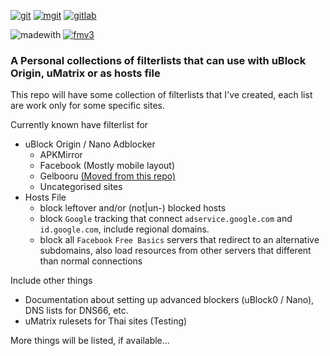 [![git](https://img.shields.io/badge/Update%20via-Git%20for%20Windows-f05032.svg?style=flat-square&logo=git)](https://gitforwindows.org) [![mgit](https://img.shields.io/badge/Update%20via-MGit-3366cc.svg?style=flat-square&logo=git&logoColor=3366cc)](https://manichord.com/projects/mgit.html) [![gitlab](https://img.shields.io/badge/View-Mirror-e24329.svg?logo=gitlab&style=flat-square)](https://gitlab.com/kowith337/PersonalFilterListCollection)

![madewith](https://img.shields.io/badge/Made%20with-Bare%20hands-tan.svg?style=flat-square&logo=baidu&logoColor=tan) [![fmv3](https://img.shields.io/badge/STOP-ManifestV3-red.svg?style=flat-square&logo=google-chrome&logoColor=crimson)](https://gist.github.com/kowith337/4cf190ab77d5b88d35cf4222f8eb37c2)

### A Personal collections of filterlists that can use with uBlock Origin, uMatrix or as hosts file

This repo will have some collection of filterlists that I've created, each list are work only for some specific sites.

Currently known have filterlist for

- uBlock Origin / Nano Adblocker
  - APKMirror
  - Facebook (Mostly mobile layout)
  - Gelbooru [(Moved from this repo)](https://github.com/kowith337/gelbolube)
  - Uncategorised sites
- Hosts File
  - block leftover and/or (not|un-) blocked hosts
  - block `Google` tracking that connect `adservice.google.com` and `id.google.com`, include regional domains.
  - block all `Facebook` `Free Basics` servers that redirect to an alternative subdomains, also load resources from other servers that different than normal connections

Include other things

- Documentation about setting up advanced blockers (uBlock0 / Nano), DNS lists for DNS66, etc.
- uMatrix rulesets for Thai sites (Testing)

More things will be listed, if available...
